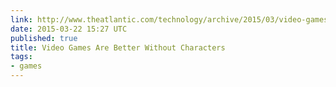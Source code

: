 ```yaml
---
link: http://www.theatlantic.com/technology/archive/2015/03/video-games-are-better-without-characters/387556/
date: 2015-03-22 15:27 UTC
published: true
title: Video Games Are Better Without Characters
tags:
- games
---
```



